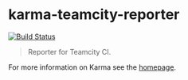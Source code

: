 # karma-teamcity-reporter
[![Build Status](https://secure.travis-ci.org/karma-runner/karma-teamcity-reporter.png?branch=master)](https://travis-ci.org/karma-runner/karma-teamcity-reporter)

> Reporter for Teamcity CI.

For more information on Karma see the [homepage].


[homepage]: http://karma-runner.github.com
